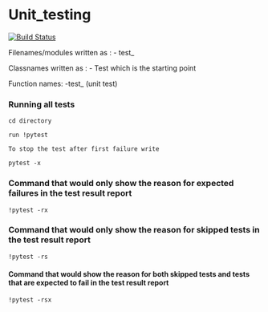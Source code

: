 # Unit_testing
[![Build Status](https://app.travis-ci.com/WanjohiChristopher/Unit_testing.svg?branch=master)](https://app.travis-ci.com/WanjohiChristopher/Unit_testing)



Filenames/modules written as : - test_

Classnames written as : - Test which is the starting point

Function names: -test_ (unit test)


### Running all tests

```
cd directory

run !pytest

To stop the test after first failure write

pytest -x
```
### Command that would only show the reason for expected failures in the test result report

```
!pytest -rx
```
### Command that would only show the reason for skipped tests in the test result report

```
!pytest -rs
```
#### Command that would show the reason for both skipped tests and tests that are expected to fail in the test result report

```
!pytest -rsx
```
